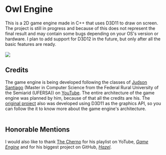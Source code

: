 <h1>Owl Engine</h1>
<section>
    This is a 2D game engine made in C++ that uses D3D11 to draw on screen. The project is still in progress and because of this does not represent the final result and may contain some bugs depending on your OS's version or hardware. I plan to add support for D3D12 in the future, but only after all the basic features are ready.
</section><br>
<img src="Game/Content/_Showcases/showcase-shank-demo.png">
<h2>Credits</h2>
<section>
    The game engine is being developed following the classes of <a href="https://github.com/JudsonSS">Judson Santiago</a> (Master in Computer Science from the Federal Rural University of the Semiarid (UFERSA)) on <a href="https://www.youtube.com/@JudSan">YouTube</a>. The entire architecture of the game engine was planned by him, because of that all the credits are his. The <a href="https://github.com/JudsonSS/Jogos">original project</a> also was developed using D3D11 as the graphics API, so you can follow the it to know more about the game engine's architecture.
</section><br>
<h2>Honorable Mentions</h2>
<sectionr>
    I would also like to thank <a href="https://www.youtube.com/@TheCherno">The Cherno</a> for his playlist on YoTube, <a href="https://www.youtube.com/watch?v=JxIZbV_XjAs&list=PLlrATfBNZ98dC-V-N3m0Go4deliWHPFwT"><i>Game Engine</i></a> and for his biggest project on GitHub, <a href="https://github.com/TheCherno/Hazel"><i>Hazel</i></a>.
</section>